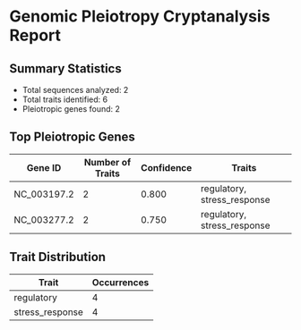 # Genomic Pleiotropy Cryptanalysis Report

## Summary Statistics

- Total sequences analyzed: 2
- Total traits identified: 6
- Pleiotropic genes found: 2

## Top Pleiotropic Genes

| Gene ID | Number of Traits | Confidence | Traits |
|---------|------------------|------------|--------|
| NC_003197.2 | 2 | 0.800 | regulatory, stress_response |
| NC_003277.2 | 2 | 0.750 | regulatory, stress_response |

## Trait Distribution

| Trait | Occurrences |
|-------|-------------|
| regulatory | 4 |
| stress_response | 4 |
